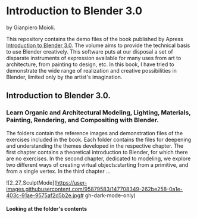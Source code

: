 # Introduction to Blender 3.0
by Gianpiero Moioli.

This repository contains the demo files of the book published by Apress [Introduction to Blender 3.0](https://).
The volume aims to provide the technical basis to use Blender creatively.
This software puts at our disposal a set of disparate instruments of expression available for many uses from art to architecture, from painting to design, etc.
In this book, I have tried to demonstrate the wide range of realization and creative possibilities in Blender, limited only by the artist's imagination.

## Introduction to Blender 3.0.
### Learn Organic and Architectural Modeling, Lighting, Materials, Painting, Rendering, and Compositing with Blender.

The folders contain the reference images and demonstration files of the exercises included in the book.
Each folder contains the files for deepening and understanding the themes developed in the respective chapter.
The first chapter contains a theoretical introduction to Blender, for which there are no exercises.
In the second chapter, dedicated to modeling, we explore two different ways of creating virtual objects:starting from a primitive, and from a single vertex.
In the third chapter …

![2_27_SculptMode](https://user-images.githubusercontent.com/95879583/147708349-262be258-0a1e-403c-91ae-9575af2d5b2e.jpg# gh-dark-mode-only)


#### Looking at the folder's contents
